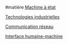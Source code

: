 #matière
[Machine à état](Machine%20à%20état.md)

[Technologies industrielles](../APP1/Technologies%20industrielles.md)

[Communication réseau](../APP1/Communication%20réseau.md)

[Interface humaine-machine](Interface%20humain-machine.md)
